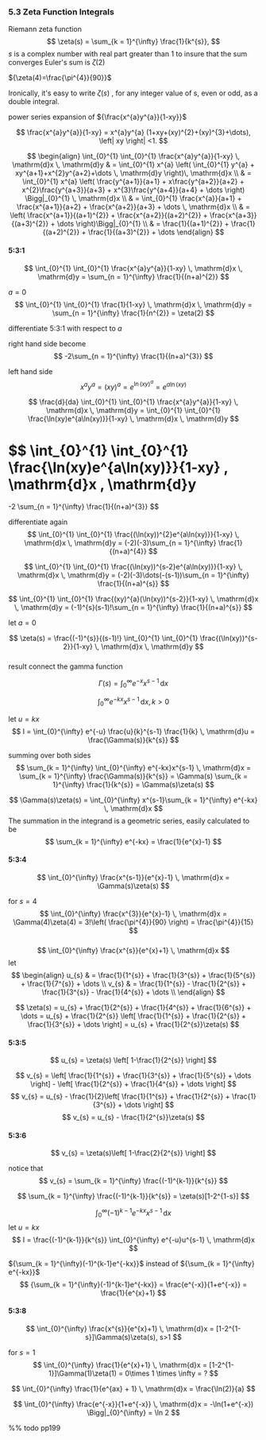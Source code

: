 ### 5.3 Zeta Function Integrals


Riemann zeta function
$$
\zeta(s) = \sum_{k = 1}^{\infty} \frac{1}{k^{s}},
$$
${s}$ is a complex number with real part greater than 1 to insure that the sum converges
Euler's sum is ${\zeta(2)}$

${\zeta(4)=\frac{\pi^{4}}{90}}$


Ironically, it's easy to write ${\zeta(s)}$ , for any integer value of s, even or odd, as a double integral.

power series expansion of ${\frac{x^{a}y^{a}}{1-xy}}$ 

$$
\frac{x^{a}y^{a}}{1-xy} = 
x^{a}y^{a} (1+xy+(xy)^{2}+(xy)^{3}+\dots), \left| xy \right| <1.
$$

$$
\begin{align}
\int_{0}^{1} \int_{0}^{1} \frac{x^{a}y^{a}}{1-xy} \, \mathrm{d}x  \, \mathrm{d}y  
 & = 
\int_{0}^{1} x^{a}
\left( 
\int_{0}^{1} y^{a} + xy^{a+1}+x^{2}y^{a+2}+\dots \, \mathrm{d}y 
\right)\, \mathrm{d}x  \\
 & = \int_{0}^{1} x^{a}
\left( 
\frac{y^{a+1}}{a+1} + 
x\frac{y^{a+2}}{a+2} + 
x^{2}\frac{y^{a+3}}{a+3} + 
x^{3}\frac{y^{a+4}}{a+4} + 
\dots
\right) \Bigg|_{0}^{1} 
\, \mathrm{d}x  \\
 & = \int_{0}^{1} \frac{x^{a}}{a+1} + \frac{x^{a+1}}{a+2} + \frac{x^{a+2}}{a+3} + \dots \, \mathrm{d}x  \\
 & = \left( \frac{x^{a+1}}{(a+1)^{2}} + \frac{x^{a+2}}{(a+2)^{2}} + \frac{x^{a+3}}{(a+3)^{2}} + \dots \right)\Bigg|_{0}^{1}  \\
 & = \frac{1}{(a+1)^{2}} + \frac{1}{(a+2)^{2}} + \frac{1}{(a+3)^{2}} + \dots
\end{align}
$$

#### 5:3:1
$$
\int_{0}^{1} \int_{0}^{1} \frac{x^{a}y^{a}}{1-xy} \, \mathrm{d}x  \, \mathrm{d}y  
= \sum_{n = 1}^{\infty} \frac{1}{(n+a)^{2}}
$$

${a=0}$
$$
\int_{0}^{1} \int_{0}^{1} \frac{1}{1-xy} \, \mathrm{d}x  \, \mathrm{d}y  
= \sum_{n = 1}^{\infty} \frac{1}{n^{2}} = \zeta(2)
$$


differentiate 5:3:1 with respect to $a$

right hand side become
$$
-2\sum_{n = 1}^{\infty} \frac{1}{(n+a)^{3}}
$$

left hand side 
$$
x^{a}y^{a} = (xy)^{a} = e^{\ln(xy)^{a}} = e^{a\ln(xy)}
$$

$$
\frac{d}{da}
\int_{0}^{1} \int_{0}^{1} \frac{x^{a}y^{a}}{1-xy} \, \mathrm{d}x  \, \mathrm{d}y  =
\int_{0}^{1} \int_{0}^{1} \frac{\ln(xy)e^{a\ln(xy)}}{1-xy} \, \mathrm{d}x  \, \mathrm{d}y 
$$

$$
\int_{0}^{1} \int_{0}^{1} \frac{\ln(xy)e^{a\ln(xy)}}{1-xy} \, \mathrm{d}x  \, \mathrm{d}y 
= 
-2 \sum_{n = 1}^{\infty} \frac{1}{(n+a)^{3}}
$$

differentiate again
$$
\int_{0}^{1} \int_{0}^{1} \frac{(\ln(xy))^{2}e^{a\ln(xy)}}{1-xy} \, \mathrm{d}x  \, \mathrm{d}y
= (-2)(-3)\sum_{n = 1}^{\infty} \frac{1}{(n+a)^{4}}
$$

$$
\int_{0}^{1} \int_{0}^{1} \frac{(\ln(xy))^{s-2}e^{a\ln(xy)}}{1-xy} \, \mathrm{d}x  \, \mathrm{d}y
= (-2)(-3)\dots(-(s-1))\sum_{n = 1}^{\infty} \frac{1}{(n+a)^{s}}
$$

$$
\int_{0}^{1} \int_{0}^{1} \frac{(xy)^{a}(\ln(xy))^{s-2}}{1-xy} \, \mathrm{d}x  \, \mathrm{d}y
= (-1)^{s}(s-1)!\sum_{n = 1}^{\infty} \frac{1}{(n+a)^{s}}
$$

let ${a=0}$

$$
\zeta(s) = \frac{(-1)^{s}}{(s-1)!} 
\int_{0}^{1} \int_{0}^{1} \frac{(\ln(xy))^{s-2}}{1-xy} \, \mathrm{d}x  \, \mathrm{d}y 
$$


### 
result connect the gamma function

$$
\Gamma(s) = \int_{0}^{\infty} e^{-x}x^{s-1} \, \mathrm{d}x 
$$


$$
\int_{0}^{\infty} e^{-kx}x^{s-1} \, \mathrm{d}x , k>0
$$

let ${u=kx}$
$$
I = \int_{0}^{\infty} e^{-u} \frac{u}{k}^{s-1} \frac{1}{k} \, \mathrm{d}u = 
\frac{\Gamma(s)}{k^{s}}
$$

summing over both sides
$$
\sum_{k = 1}^{\infty} \int_{0}^{\infty} e^{-kx}x^{s-1} \, \mathrm{d}x = 
\sum_{k = 1}^{\infty} \frac{\Gamma(s)}{k^{s}} = 
\Gamma(s) \sum_{k = 1}^{\infty} \frac{1}{k^{s}} = 
\Gamma(s)\zeta(s)
$$

$$
\Gamma(s)\zeta(s) = 
\int_{0}^{\infty} x^{s-1}\sum_{k = 1}^{\infty} e^{-kx} \, \mathrm{d}x 
$$
The summation in the integrand is a geometric series, easily calculated to be
$$
\sum_{k = 1}^{\infty} e^{-kx} = \frac{1}{e^{x}-1}
$$
#### 5:3:4
$$
\int_{0}^{\infty} \frac{x^{s-1}}{e^{x}-1} \, \mathrm{d}x = 
\Gamma(s)\zeta(s)
$$

for ${s=4}$
$$
\int_{0}^{\infty} \frac{x^{3}}{e^{x}-1} \, \mathrm{d}x = 
\Gamma(4)\zeta(4) = 3!\left( \frac{\pi^{4}}{90} \right) = \frac{\pi^{4}}{15}
$$

### 
$$
\int_{0}^{\infty} \frac{x^{s}}{e^{x}+1} \, \mathrm{d}x 
$$
let
$$
\begin{align}
u_{s} & = \frac{1}{1^{s}} + \frac{1}{3^{s}} + \frac{1}{5^{s}} + \frac{1}{7^{s}} + \dots \\
v_{s} & = \frac{1}{1^{s}} - \frac{1}{2^{s}} + \frac{1}{3^{s}} - \frac{1}{4^{s}} + \dots \\
\end{align}
$$

$$
\zeta(s) 
= u_{s} + \frac{1}{2^{s}} + \frac{1}{4^{s}} + \frac{1}{6^{s}} + \dots 
= u_{s} + \frac{1}{2^{s}} \left[ \frac{1}{1^{s}} + \frac{1}{2^{s}} + \frac{1}{3^{s}} + \dots \right]
= u_{s} + \frac{1}{2^{s}}\zeta(s)
$$
#### 5:3:5
$$
u_{s} = \zeta(s) \left[ 1-\frac{1}{2^{s}} \right]
$$

$$
v_{s} = \left[ \frac{1}{1^{s}} + \frac{1}{3^{s}} + \frac{1}{5^{s}} + \dots \right] - \left[ \frac{1}{2^{s}} + \frac{1}{4^{s}} + \dots \right] 
$$
$$
v_{s}
= u_{s} - \frac{1}{2}\left[ \frac{1}{1^{s}} + \frac{1}{2^{s}} + \frac{1}{3^{s}} + \dots \right]
$$
$$
v_{s}
= u_{s} - \frac{1}{2^{s}}\zeta(s)
$$

#### 5:3:6
$$
v_{s} = \zeta(s)\left[ 1-\frac{2}{2^{s}} \right]
$$

notice that 
$$
v_{s} = \sum_{k = 1}^{\infty} \frac{(-1)^{k-1}}{k^{s}}
$$

$$
\sum_{k = 1}^{\infty} \frac{(-1)^{k-1}}{k^{s}} = 
\zeta(s)[1-2^{1-s}]
$$

$$
\int_{0}^{\infty} (-1)^{k-1}e^{-kx}x^{s-1} \, \mathrm{d}x 
$$
let ${u=kx}$
$$
I = \frac{(-1)^{k-1}}{k^{s}} \int_{0}^{\infty} e^{-u}u^{s-1} \, \mathrm{d}x 
$$

${\sum_{k = 1}^{\infty}(-1)^{k-1}e^{-kx}}$  instead of  ${\sum_{k = 1}^{\infty} e^{-kx}}$
$$
{\sum_{k = 1}^{\infty}(-1)^{k-1}e^{-kx}}
= \frac{e^{-x}}{1+e^{-x}} = \frac{1}{e^{x}+1}
$$

#### 5:3:8
$$
\int_{0}^{\infty} \frac{x^{s}}{e^{x}+1} \, \mathrm{d}x =
[1-2^{1-s}]\Gamma(s)\zeta(s), s>1
$$

for ${s=1}$
$$
\int_{0}^{\infty} \frac{1}{e^{x}+1} \, \mathrm{d}x =
[1-2^{1-1}]\Gamma(1)\zeta(1) = 0\times 1 \times \infty = ?
$$

$$
\int_{0}^{\infty} \frac{1}{e^{ax} + 1} \, \mathrm{d}x = 
\frac{\ln(2)}{a}
$$

$$
\int_{0}^{\infty} \frac{e^{-x}}{1+e^{-x}} \, \mathrm{d}x =
-\ln(1+e^{-x}) \Bigg|_{0}^{\infty} = \ln 2
$$

%% todo pp199